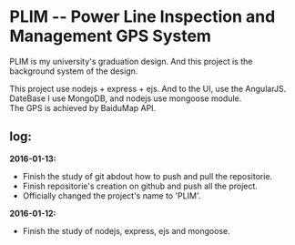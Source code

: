 PLIM -- Power Line Inspection and Management GPS System
===================================
PLIM is my university's graduation design. And this project is the background system of the design.

This project use nodejs + express + ejs. And to the UI, use the AngularJS.<br>
DateBase I use MongoDB, and nodejs use mongoose module.<br>
The GPS is achieved by BaiduMap API.

log:
------------------------------
**2016-01-13:**
* Finish the study of git abdout how to push and pull the repositorie.<br>
* Finish repositorie's creation on github and push all the project.
* Officially changed the project's name to 'PLIM'.

**2016-01-12:**
* Finish the study of nodejs, express, ejs and mongoose.